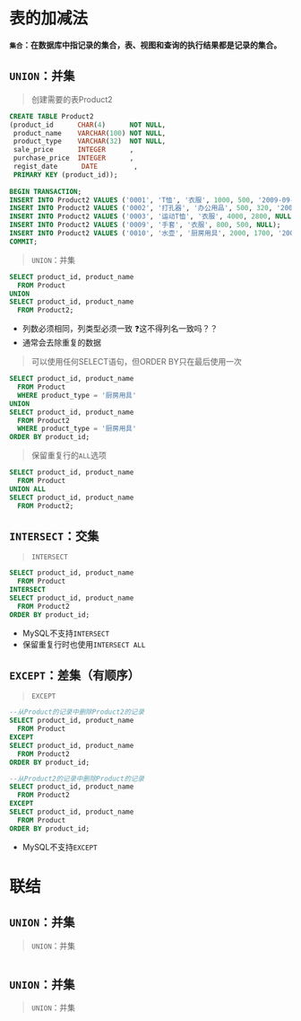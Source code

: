 # 表的加减法
**`集合`：在数据库中指记录的集合，表、视图和查询的执行结果都是记录的集合。**

## `UNION`：并集
> 创建需要的表Product2
```sql
CREATE TABLE Product2
(product_id      CHAR(4)      NOT NULL,
 product_name    VARCHAR(100) NOT NULL,
 product_type    VARCHAR(32)  NOT NULL,
 sale_price      INTEGER      ,
 purchase_price  INTEGER      ,
 regist_date      DATE         ,
 PRIMARY KEY (product_id));
 
BEGIN TRANSACTION;
INSERT INTO Product2 VALUES ('0001', 'T恤', '衣服', 1000, 500, '2009-09-20');
INSERT INTO Product2 VALUES ('0002', '打孔器', '办公用品', 500, 320, '2009-09-11');
INSERT INTO Product2 VALUES ('0003', '运动T恤', '衣服', 4000, 2800, NULL);
INSERT INTO Product2 VALUES ('0009', '手套', '衣服', 800, 500, NULL);
INSERT INTO Product2 VALUES ('0010', '水壶', '厨房用具', 2000, 1700, '2009-09-20');
COMMIT;
```

> `UNION`：并集
```sql
SELECT product_id, product_name
  FROM Product
UNION
SELECT product_id, product_name
  FROM Product2;
```
* 列数必须相同，列类型必须一致 :question:这不得列名一致吗？？
* 通常会去除重复的数据

> 可以使用任何SELECT语句，但ORDER BY只在最后使用一次
```sql
SELECT product_id, product_name
  FROM Product
  WHERE product_type = '厨房用具'
UNION
SELECT product_id, product_name
  FROM Product2
  WHERE product_type = '厨房用具'
ORDER BY product_id;
```

> 保留重复行的`ALL`选项
```sql
SELECT product_id, product_name
  FROM Product
UNION ALL
SELECT product_id, product_name
  FROM Product2;
```

## `INTERSECT`：交集
> `INTERSECT`
```sql
SELECT product_id, product_name
  FROM Product
INTERSECT
SELECT product_id, product_name
  FROM Product2
ORDER BY product_id;
```
* MySQL不支持`INTERSECT`
* 保留重复行时也使用`INTERSECT ALL`

## `EXCEPT`：差集（有顺序）
> `EXCEPT`
```sql
--从Product的记录中删除Product2的记录
SELECT product_id, product_name
  FROM Product
EXCEPT
SELECT product_id, product_name
  FROM Product2
ORDER BY product_id;

--从Product2的记录中删除Product的记录
SELECT product_id, product_name
  FROM Product2
EXCEPT
SELECT product_id, product_name
  FROM Product
ORDER BY product_id;
```
* MySQL不支持`EXCEPT`

# 联结

## `UNION`：并集
> `UNION`：并集
```sql

```

## `UNION`：并集
> `UNION`：并集
```sql

```






















































